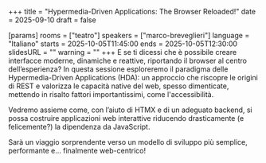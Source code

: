 +++
title = "Hypermedia-Driven Applications: The Browser Reloaded!"
date = 2025-09-10
draft = false

[params]
rooms = ["teatro"]
speakers = ["marco-breveglieri"]
language = "Italiano"
starts = 2025-10-05T11:45:00
ends = 2025-10-05T12:30:00
slidesURL = ""
warning = ""
+++
E se ti dicessi che è possibile creare interfacce moderne, dinamiche e reattive, riportando il browser al centro dell’esperienza? In questa sessione esploreremo il paradigma delle Hypermedia-Driven Applications (HDA): un approccio che riscopre le origini di REST e valorizza le capacità native del web, spesso dimenticate, mettendo in risalto fattori importantissimi, come l'accessibilità.

Vedremo assieme come, con l’aiuto di HTMX e di un adeguato backend, si possa costruire applicazioni web interattive riducendo drasticamente (e felicemente?) la dipendenza da JavaScript.

Sarà un viaggio sorprendente verso un modello di sviluppo più semplice, performante e... finalmente web-centrico!
